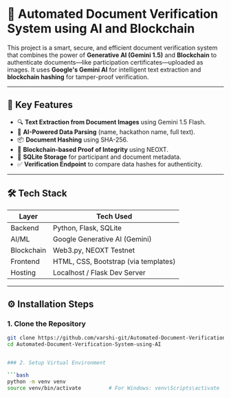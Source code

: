 # 📄 Automated Document Verification System using AI and Blockchain

This project is a smart, secure, and efficient document verification system that combines the power of **Generative AI (Gemini 1.5)** and **Blockchain** to authenticate documents—like participation certificates—uploaded as images. It uses **Google's Gemini AI** for intelligent text extraction and **blockchain hashing** for tamper-proof verification.

---

## 🚀 Key Features

- 🔍 **Text Extraction from Document Images** using Gemini 1.5 Flash.
- 🧠 **AI-Powered Data Parsing** (name, hackathon name, full text).
- 📦 **Document Hashing** using SHA-256.
- 🔐 **Blockchain-based Proof of Integrity** using NEOXT.
- 💾 **SQLite Storage** for participant and document metadata.
- ✅ **Verification Endpoint** to compare data hashes for authenticity.

---

## 🛠️ Tech Stack

| Layer       | Tech Used                     |
|-------------|-------------------------------|
| Backend     | Python, Flask, SQLite         |
| AI/ML       | Google Generative AI (Gemini) |
| Blockchain  | Web3.py, NEOXT Testnet        |
| Frontend    | HTML, CSS, Bootstrap (via templates) |
| Hosting     | Localhost / Flask Dev Server  |

---

## ⚙️ Installation Steps

### 1. Clone the Repository

```bash
git clone https://github.com/varshi-git/Automated-Document-Verification-System-using-AI.git
cd Automated-Document-Verification-System-using-AI


### 2. Setup Virtual Environment

```bash
python -m venv venv
source venv/bin/activate         # For Windows: venv\Scripts\activate




